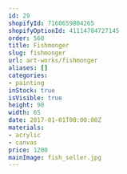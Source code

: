 ```yaml
---
id: 29
shopifyId: 7160659804265
shopifyOptionId: 41114784727145
order: 560
title: Fishmonger
slug: fishmonger
url: art-works/fishmonger
aliases: []
categories:
- painting
inStock: true
isVisible: true
height: 90
width: 65
date: 2017-01-01T00:00:00Z
materials:
- acrylic
- canvas
price: 1200
mainImage: fish_seller.jpg
---
```

